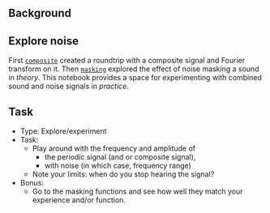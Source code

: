 ## Background

## Explore noise
First [`composite`](https://github.com/MarkGotham/Data_Compression/blob/main/composite.ipynb)
created a roundtrip with a composite signal and Fourier transform on it.
Then [`masking`](https://github.com/MarkGotham/Data_Compression/blob/main/masking.ipynb)
explored the effect of noise masking a sound in _theory_.
This notebook provides a space for experimenting with combined sound and noise signals in _practice_.


## Task

- Type: Explore/experiment
- Task:
  - Play around with the frequency and amplitude of
    - the periodic signal (and or composite signal),
    - with noise (in which case, frequency range)
  - Note your limits: when do you stop hearing the signal?
- Bonus:
  - Go to the masking functions and see how well they match your experience and/or function.
